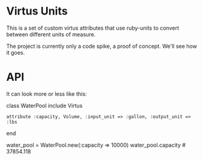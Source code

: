 # Virtus Units

This is a set of custom virtus attributes that use ruby-units to convert between
different units of measure.

The project is currently only a code spike, a proof of concept. We'll
see how it goes.

# API

It can look more or less like this:

  class WaterPool
    include Virtus

    attribute :capacity, Volume, :input_unit => :gallon, :output_unit => :lbs
  end

  water_pool = WaterPool.new(:capacity => 10000)
  water_pool.capacity # 37854.118

